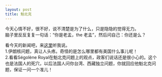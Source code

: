 ```yaml
---
layout: post
title: 魁北克
---
```


<p>今天心情不好，很不好，说不清楚是为了什么，只是隐隐的觉得无力。<br />
脑子里反反复复一句话：“你是老孟，the 老孟”，然后问自己：你还是么？</p>
<p>看今天的新闻吧，来<a href="http://www.francaisblog.com.cn/node/504">这里</a>听我说。<br />
1.伊朗核问题，真让人头疼。奇怪的是怎么哪里都有美国什么事儿呢！<br />
2.看看Ségolène Royal在魁北克问题上的观点，政客们说话还是很小心的。这个也是法国人的死穴，以后法国人问你台湾、西藏独立问题，你就回应他魁北克问题，保证一问一个准儿！</p>
